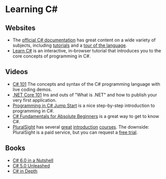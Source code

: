 # Learning C#

## Websites

- The [official C# documentation](https://docs.microsoft.com/en-us/dotnet/articles/csharp/) has great content on a wide variety of subjects, including [tutorials](https://docs.microsoft.com/en-us/dotnet/articles/csharp/tutorials/index) and a [tour of the language](https://docs.microsoft.com/en-us/dotnet/articles/csharp/tour-of-csharp/index).
- [Learn C#](http://www.learncs.org/) is an interactive, in-browser tutorial that introduces you to the core concepts of programming in C#.

## Videos

- [C# 101](https://www.youtube.com/playlist?list=PLdo4fOcmZ0oVxKLQCHpiUWun7vlJJvUiN) The concepts and syntax of the C# programming language with live coding demos.
- [.NET Core 101](https://www.youtube.com/playlist?list=PLdo4fOcmZ0oWoazjhXQzBKMrFuArxpW80) Ins and outs of "What is .NET" and how to publish your very first application.
- [Programming in C# Jump Start](https://channel9.msdn.com/Series/Programming-in-C-Jump-Start) is a nice step-by-step introduction to programming in C#.
- [C# Fundamentals for Absolute Beginners](https://mva.microsoft.com/en-US/training-courses/c-fundamentals-for-absolute-beginners-16169?l=Lvld4EQIC_2706218949) is a great way to get to know C#.
- [PluralSight](https://www.pluralsight.com/) has several [great](https://www.pluralsight.com/courses/csharp-6-from-scratch) [introduction](https://www.pluralsight.com/courses/c-sharp-fundamentals-with-visual-studio-2015) [courses](http://www.pluralsight.com/courses/csharp-best-practices-improving-basics). The downside: PluralSight is a paid service, but you can request a [free trial](https://www.pluralsight.com/pricing).

## Books

- [C# 6.0 in a Nutshell](https://www.amazon.com/C-6-0-Nutshell-Definitive-Reference/dp/1491927062/)
- [C# 5.0 Unleashed](https://www.amazon.com/C-5-0-Unleashed-Bart-Smet/dp/0672336901/)
- [C# in Depth](https://www.amazon.com/dp/161729134X/)
